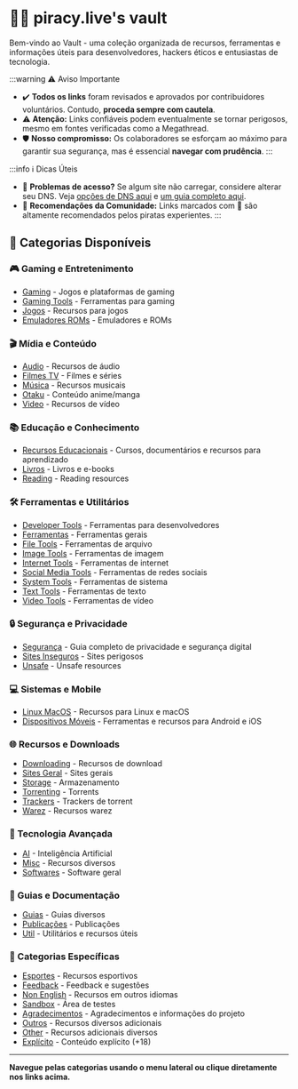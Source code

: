 # 🏴‍☠️ piracy.live's vault

Bem-vindo ao Vault - uma coleção organizada de recursos, ferramentas e informações úteis para desenvolvedores, hackers éticos e entusiastas de tecnologia.

:::warning ⚠️ Aviso Importante
- ✔️ **Todos os links** foram revisados e aprovados por contribuidores voluntários. Contudo, **proceda sempre com cautela**.
- ⚠️ **Atenção:** Links confiáveis podem eventualmente se tornar perigosos, mesmo em fontes verificadas como a Megathread.
- 🛡️ **Nosso compromisso:** Os colaboradores se esforçam ao máximo para garantir sua segurança, mas é essencial **navegar com prudência**.
:::

:::info ℹ️ Dicas Úteis
- 🚨 **Problemas de acesso?** Se algum site não carregar, considere alterar seu DNS. Veja [opções de DNS aqui](https://www.privacyguides.org/en/dns/) e [um guia completo aqui](guias/dns).
- 🌟 **Recomendações da Comunidade:** Links marcados com 🌟 são altamente recomendados pelos piratas experientes.
:::

## 📂 Categorias Disponíveis

### 🎮 Gaming e Entretenimento
- [Gaming](gaming) - Jogos e plataformas de gaming
- [Gaming Tools](gaming-tools) - Ferramentas para gaming
- [Jogos](jogos) - Recursos para jogos
- [Emuladores ROMs](emuladores-roms) - Emuladores e ROMs

### 🎬 Mídia e Conteúdo
- [Audio](audio) - Recursos de áudio
- [Filmes TV](filmes-tv) - Filmes e séries
- [Música](musica) - Recursos musicais
- [Otaku](otaku) - Conteúdo anime/manga
- [Video](video) - Recursos de vídeo

### 📚 Educação e Conhecimento
- [Recursos Educacionais](recursos-educacionais) - Cursos, documentários e recursos para aprendizado
- [Livros](livros) - Livros e e-books
- [Reading](reading) - Reading resources

### 🛠️ Ferramentas e Utilitários
- [Developer Tools](developer-tools) - Ferramentas para desenvolvedores
- [Ferramentas](ferramentas) - Ferramentas gerais
- [File Tools](file-tools) - Ferramentas de arquivo
- [Image Tools](image-tools) - Ferramentas de imagem
- [Internet Tools](internet-tools) - Ferramentas de internet
- [Social Media Tools](social-media-tools) - Ferramentas de redes sociais
- [System Tools](system-tools) - Ferramentas de sistema
- [Text Tools](text-tools) - Ferramentas de texto
- [Video Tools](video-tools) - Ferramentas de vídeo

### 🔒 Segurança e Privacidade
- [Segurança](seguranca) - Guia completo de privacidade e segurança digital
- [Sites Inseguros](sites-inseguros) - Sites perigosos
- [Unsafe](unsafe) - Unsafe resources

### 💻 Sistemas e Mobile
- [Linux MacOS](linux-macos) - Recursos para Linux e macOS
- [Dispositivos Móveis](dispositivos-moveis) - Ferramentas e recursos para Android e iOS

### 🌐 Recursos e Downloads
- [Downloading](downloading) - Recursos de download
- [Sites Geral](sites-geral) - Sites gerais
- [Storage](storage) - Armazenamento
- [Torrenting](torrenting) - Torrents
- [Trackers](trackers) - Trackers de torrent
- [Warez](warez) - Recursos warez

### 🤖 Tecnologia Avançada
- [AI](ai) - Inteligência Artificial
- [Misc](misc) - Recursos diversos
- [Softwares](softwares) - Software geral

### 📖 Guias e Documentação
- [Guias](guias) - Guias diversos
- [Publicações](publicacoes) - Publicações
- [Util](util) - Utilitários e recursos úteis

### 🎯 Categorias Específicas
- [Esportes](esportes) - Recursos esportivos
- [Feedback](feedback) - Feedback e sugestões
- [Non English](non-english) - Recursos em outros idiomas
- [Sandbox](sandbox) - Área de testes
- [Agradecimentos](agradecimentos) - Agradecimentos e informações do projeto
- [Outros](outros) - Recursos diversos adicionais
- [Other](other) - Recursos adicionais diversos
- [Explícito](explicito) - Conteúdo explícito (+18)

---

**Navegue pelas categorias usando o menu lateral ou clique diretamente nos links acima.**